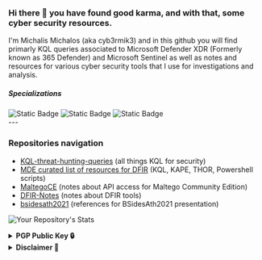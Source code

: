 ### Hi there 👋 you have found good karma, and with that, some cyber security resources.

I'm Michalis Michalos (aka cyb3rmik3) and in this github you will find primarly KQL queries associated to Microsoft Defender XDR (Formerly known as 365 Defender) and Microsoft Sentinel as well as notes and resources for various cyber security tools that I use for investigations and analysis.

##### Specializations
<div id="badges">
  <img alt="Static Badge" src="https://img.shields.io/badge/Incident%20Response-purple">
  <img alt="Static Badge" src="https://img.shields.io/badge/Digital%20Forensics-purple">
  <img alt="Static Badge" src="https://img.shields.io/badge/Cyber%20Threat%20Intelligence-purple">
</div>

<div data-iframe-width="150" data-iframe-height="270" data-share-badge-id="0417d347-d395-4541-834c-83364caf05b7" data-share-badge-host="https://www.credly.com"></div><script type="text/javascript" async src="//cdn.credly.com/assets/utilities/embed.js"></script>
---

### Repositories navigation
- [KQL-threat-hunting-queries](https://github.com/cyb3rmik3/KQL-threat-hunting-queries) (all things KQL for security)
- [MDE curated list of resources for DFIR](https://github.com/cyb3rmik3/MDE-DFIR-Resources) (KQL, KAPE, THOR, Powershell scripts)
- [MaltegoCE](https://github.com/cyb3rmik3/MaltegoCE) (notes about API access for Maltego Community Edition)
- [DFIR-Notes](https://github.com/cyb3rmik3/DFIR-Notes) (notes about DFIR tools)
- [bsidesath2021](https://github.com/cyb3rmik3/bsidesath2021) (references for BSidesAth2021 presentation)

![Your Repository's Stats](https://github-readme-stats.vercel.app/api?username=cyb3rmik3&show_icons=true)

<details>
  <summary><b>PGP&nbsp;Public&nbsp;Key&nbsp;🔒</b></summary>
  <br/>

```
-----BEGIN PGP PUBLIC KEY BLOCK-----

mQGNBGGTw0oBDADRP0lluTJy770/wlUgNZp8qe8Pq97DkfOYxBGYTJzDPVmX8ErZ
R2XBMbwntwzb2A/gkX41y7v1d6r15Oy4rCWVdbJwiBcLeIWpYXfqRQLQlggNNMhf
l7zBGWzqvOa5yK3SOTSON8uEdxPachgyivBa0VUN24TAUqvNj7jzIuf/xHzWgvmF
JxmHJLDW+vTJJkwCcRQGXgNMlu3HfXXD7FgHSiLXtyrLV70jXOftASrOVHPdJ1SV
rwDlFmwAFIPdpgjnJlYX4C9ejR4HYUP21LN7/Vz38SPzlxl3zNGc7KZ8p9KY9+w0
u69Q35JXiiSpJZ9SH3MeKEgfxFMls7u/3F+WZEp7REqMZQCyZ7o3vmN/E7gFAEpP
HGUVLCoK8M4SsN0ahqvYuFttfJGrkbu9SKjSx7lP1nfKiORngUtXVIdxQzcppgzE
UZr2fuWCzPJn8xvQgZ87qHz9Vi+m4ZdI0riKUsMAVBO2xcb8U8GfudovClkK6su1
3NdpNGyLYxLGVscAEQEAAbQpTWljaGFsaXMgTWljaGFsb3MgPG1pY2hhbGlzQG1p
Y2hhbG9zLm5ldD6JAdQEEwEIAD4WIQR7sJsdN7q+hPqkaQaiYY5u/wU5bAUCYZPD
SgIbAwUJEs5j1gULCQgHAgYVCgkICwIEFgIDAQIeAQIXgAAKCRCiYY5u/wU5bH7T
C/4qxRdSOtPFwswEIwIa0yw/z9BEjGHP1t1yOeTU3b3nN+/hoDnOJwwxBWe/WGdi
jNmG7FrJkDX8Xm0Q+HCF4l1TdnP4EuopMv6T6xTfuT3A+zdOA/AZ3b4HkRiBObCz
BCjl6rtsLvoaUgdAyF04slQza7Z9okbboqv+eL0Ehjm64RewcM0SDY6cqQFPxDCW
r+WTao4S2jLiqbe9e9ncW/23JXqYo+yG6I1PkAWtxdas7FyKa3+bSLuO4kthAviM
7xPoNoJ+ovw5M6XS/umR+AVcoe0OiF01EcolGwVCDcumWHc9FEMY0V4V+D/g1CaS
K9FG3qHwKq7LJUlcDPAe5gKkgUAmIrdYC14P08rss3eTp/3GyW59GMNqvxoF8aDw
k+pf6+HYM+NBAP0iFjWlRS2rNYACx4V1GENzyl7XIhEAy0gUfTyL1FteL5fjs9r3
YZq9Fb4+Wj3wKQ7+LCEWi5RFgzfiDV8h26RRrY6Glxz56H+MisD0QSo8f3ZWnoAF
siO5AY0EYZPDSgEMAND0CmEGI1du0A9z7JEiH+riki5KzL3fxyNjIrEuwqz44TYF
iyFrRp1hT0SbD+mAyx6EzNvRy3umSYx2d++ApWwXS/XGZ7W2JwptXNLmJV1DqyUQ
2ToN3Y5KxfOE7xj+OOwenkHv/qE68Gm2pHRpHusXO9OevWWqdPtDqTTydH7ZBg5u
vJYqyRXiMIrjnJPuBne6JiLDUyq0rBu+OnpI8EAuGCr92QOLOdDFKeWKPz+vqqW8
ueCYedWCekEQoTI8WaGJj3cKk2Pj8PXl11VsResA5g5xZxwspFSQK8FKholIR8Ao
86+gJfkM7P8dFF7PwC9aKLtcdM7taijntVdGxqr16la3td700D7DQzNbI+wd//Kj
f6Gl/3msN1cMFfs7b6FP0X7a2gwbtpU030e3weAMNYa/ERfwnzJv5bJ5R3x6pCxd
FnsCAOrKhqi3jjPO6AsEx6SRH7m6dQ6KwjOrj72vA3dmVz+T/MILuZBPaFHsPEaR
CAycvbzW1dANnY7kCwARAQABiQG8BBgBCAAmFiEEe7CbHTe6voT6pGkGomGObv8F
OWwFAmGTw0oCGwwFCRLOY9YACgkQomGObv8FOWyktAv9GiS8RCXZ0R/2Txjofm3L
A+WqUOSoiUiy2DEwYW4Do4dED+J33GRTdWZ5a4Nf4Q60FxiD6tqQ8Ru/7epfm41S
qNUrYH3ndEjRN0Q7KLfux6f66yQMbJZt5cVIAxrRYmBmKXQlsSb+jXtdMmoFUSNe
/DhCBp+MW/h0oyHqB3blnILmc5WOGJR0ji/Brl0YugaFN4qz3L2o1KQSkgRhYSSz
EQMNU57FzfVKmq9vRvbaZa8yMU7Njb2aeHhKsHEbKkhS7P3MZpfgjjFO5IoEJCwa
2ZrQ69kGGUOdM6E+9bfIUq34yNT2WsLD6xPsLio0Lgq++zl7U78SDl8h0mZDdGqZ
EMo75FCSVEWTij45qrnQUzW0had8EPWO1kSKyGai1XRuPHLd7dOcQpFGasAGzrNQ
8cYEVVoMfHY5x2yPeWjWx7JFMHrCJoyIi35uNKd9Nkas2ERItr5Tje4C+eZtOOYM
+48w3LzOrH6oDHCiJ3WswB7aEvqVksarVG1gRukjxj8K
=0ES0
-----END PGP PUBLIC KEY BLOCK-----
```
</details>

<details>
  <summary><b>Disclaimer&nbsp;📔</b></summary>
  <br/>
The views and opinions expressed herein are those of the author and do not necessarily reflect the views of the employer.
</details>
